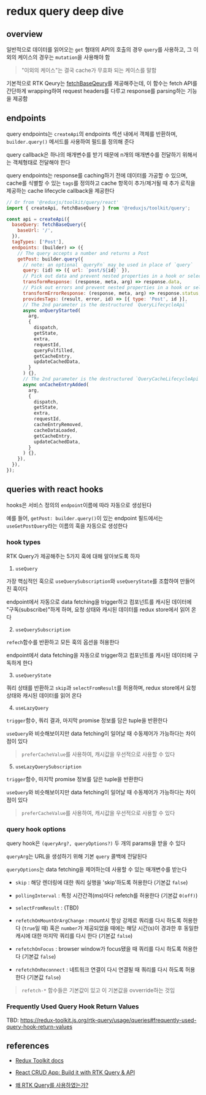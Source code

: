 # redux query deep dive

## overview

일반적으로 데이터를 읽어오는 `get` 형태의 API의 호출의 경우 `query`를 사용하고, 그 이외의 케이스의 경우는 `mutation`을 사용해야 함

> "이외의 케이스"는 결국 cache가 무효화 되는 케이스를 말함

기본적으로 RTK Qeury는 [fetchBaseQeury](https://redux-toolkit.js.org/rtk-query/api/fetchBaseQuery)를 제공해주는데, 이 함수는 fetch API를 간단하게 wrapping하여 request headers를 다루고 response를 parsing하는 기능을 제공함

## endpoints

query endpoints는 `createApi`의 endpoints 섹션 내에서 객체를 반환하며, `builder.query()` 메서드를 사용하여 필드를 정의해 준다

query callback은 하나의 매개변수를 받기 때문에 n개의 매개변수를 전달하기 위해서는 객체형태로 전달해야 한다

query endpoints는 response를 caching하기 전에 데이터를 가공할 수 있으며, cache를 식별할 수 있는 `tags`를 정의하고 cache 항목이 추가/제거될 때 추가 로직을 제공하는 cache lifecycle callback을 제공한다

```js
// Or from '@reduxjs/toolkit/query/react'
import { createApi, fetchBaseQuery } from '@reduxjs/toolkit/query';

const api = createApi({
  baseQuery: fetchBaseQuery({
    baseUrl: '/',
  }),
  tagTypes: ['Post'],
  endpoints: (builder) => ({
    // The query accepts a number and returns a Post
    getPost: builder.query({
      // note: an optional `queryFn` may be used in place of `query`
      query: (id) => ({ url: `post/${id}` }),
      // Pick out data and prevent nested properties in a hook or selector
      transformResponse: (response, meta, arg) => response.data,
      // Pick out errors and prevent nested properties in a hook or selector
      transformErrorResponse: (response, meta, arg) => response.status,
      providesTags: (result, error, id) => [{ type: 'Post', id }],
      // The 2nd parameter is the destructured `QueryLifecycleApi`
      async onQueryStarted(
        arg,
        {
          dispatch,
          getState,
          extra,
          requestId,
          queryFulfilled,
          getCacheEntry,
          updateCachedData,
        }
      ) {},
      // The 2nd parameter is the destructured `QueryCacheLifecycleApi`
      async onCacheEntryAdded(
        arg,
        {
          dispatch,
          getState,
          extra,
          requestId,
          cacheEntryRemoved,
          cacheDataLoaded,
          getCacheEntry,
          updateCachedData,
        }
      ) {},
    }),
  }),
});
```

## queries with react hooks

hooks은 서비스 정의의 `endpoint`이름에 따라 자동으로 생성된다

예를 들어, `getPost: builder.query()`이 있는 endpoint 필드에서는 `useGetPostQuery`라는 이름의 훅을 자동으로 생성한다

### hook types

RTK Query가 제공해주는 5가지 훅에 대해 알아보도록 하자

1. `useQuery`

가장 핵심적인 훅으로 `useQuerySubscription`와 `useQueryState`를 조합하여 만들어진 훅이다

endpoint에서 자동으로 data fetching을 trigger하고 컴포넌트를 캐시된 데이터에 "구독(subscribe)"하게 하며, 요청 상태와 캐시된 데이터를 redux store에서 읽어 온다

2. `useQuerySubscription`

`refech`함수를 반환하고 모든 훅의 옵션을 허용한다

endpoint에서 data fetching을 자동으로 trigger하고 컴포넌트를 캐시된 데이터에 구독하게 한다

3. `useQueryState`

쿼리 상태를 반환하고 `skip`과 `selectFromResult`를 허용하며, redux store에서 요청 상태와 캐시된 데이터를 읽어 온다

4. `useLazyQuery`

`trigger`함수, 쿼리 결과, 마지막 promise 정보를 담은 tuple을 반환한다

`useQuery`와 비슷해보이지만 data fetching이 일어날 때 수동제어가 가능하다는 차이점이 있다

> `preferCacheValue`를 사용하여, 캐시값을 우선적으로 사용할 수 있다

5. `useLazyQuerySubscription`

`trigger`함수, 마지막 promise 정보를 담은 tuple을 반환한다

`useQuery`와 비슷해보이지만 data fetching이 일어날 때 수동제어가 가능하다는 차이점이 있다

> `preferCacheValue`를 사용하여, 캐시값을 우선적으로 사용할 수 있다

### query hook options

query hook은 `(queryArg?, queryOptions?)` 두 개의 params을 받을 수 있다

`queryArg`는 URL을 생성하기 위해 기본 `query` 콜백에 전달된다

`queryOptions`는 data fetching을 제어하는데 사용할 수 있는 매개변수를 받는다

- `skip` : 해당 렌더링에 대한 쿼리 실행을 'skip'하도록 허용한다 (기본값 `false`)

- `pollingInterval` : 특정 시간간격(ms)마다 refetch를 허용한다 (기본값 `0(off)`)

- `selectFromResult` : (TBD)

- `refetchOnMountOrArgChange` : mount시 항상 강제로 쿼리를 다시 하도록 허용한다 (`true`일 때) 혹은 `number`가 제공되었을 때에는 해당 시간(s)이 경과한 후 동일한 캐시에 대한 마지막 쿼리를 다시 한다 (기본값 `false`)

- `refetchOnFocus` : browser window가 focus됐을 때 쿼리를 다시 하도록 허용한다 (기본값 `false`)

- `refetchOnReconnect` : 네트워크 연결이 다시 연결될 때 쿼리를 다시 하도록 허용한다 (기본값 `false`)

> `refetch-*` 함수들은 기본값이 있고 이 기본값을 ovverride하는 것임

### Frequently Used Query Hook Return Values

TBD: https://redux-toolkit.js.org/rtk-query/usage/queries#frequently-used-query-hook-return-values

## references

- [Redux Toolkit docs](https://redux-toolkit.js.org/rtk-query/usage/queries)

- [React CRUD App: Build it with RTK Query & API](https://youtu.be/YQD3AgzjwUg)

- [왜 RTK Query를 사용하였는가?](https://velog.io/@lsx2003/RTL-Query-Endpoints)
